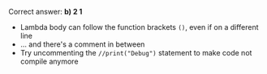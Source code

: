 Correct answer: **b) 2 1**

* Lambda body can follow the function brackets `()`, even if on a different line
* ... and there's a comment in between
* Try uncommenting the `//print("Debug")` statement to make code not compile anymore
